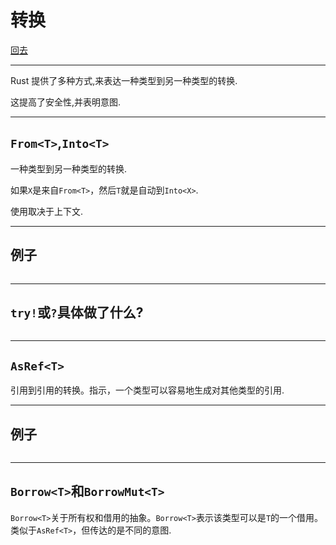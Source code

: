 # 转换

[回去](toc/default.html)

---

Rust 提供了多种方式,来表达一种类型到另一种类型的转换.

这提高了安全性,并表明意图.

---

## `From<T>`,`Into<T>`

一种类型到另一种类型的转换.

如果`X`是来自`From<T>`，然后`T`就是自动到`Into<X>`.

使用取决于上下文.

---

## 例子

<pre><code data-source="chapters/shared/code/conversion-patterns/1.rs" data-trim="hljs rust" class="lang-rust"></code></pre>

---

## `try!`或`?`具体做了什么?

<pre><code data-source="chapters/shared/code/conversion-patterns/2.rs" data-trim="hljs rust"></code></pre>

---

## `AsRef<T>`

引用到引用的转换。指示，一个类型可以容易地生成对其他类型的引用.

---

## 例子

<pre><code data-source="chapters/shared/code/conversion-patterns/3.rs" data-trim="hljs rust" class="lang-rust"></code></pre>

---

## `Borrow<T>`和`BorrowMut<T>`

`Borrow<T>`关于所有权和借用的抽象。`Borrow<T>`表示该类型可以是`T`的一个借用。 类似于`AsRef<T>`，但传达的是不同的意图.
